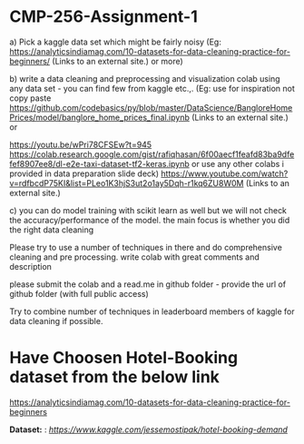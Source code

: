 # CMP-256-Assignment-1

a) Pick a kaggle data set which might be fairly noisy (Eg: https://analyticsindiamag.com/10-datasets-for-data-cleaning-practice-for-beginners/ (Links to an external site.) or more)

b) write a data cleaning and preprocessing  and visualization colab using any data set - you can find few from kaggle  etc.,.  (Eg: use for inspiration not copy paste   https://github.com/codebasics/py/blob/master/DataScience/BangloreHomePrices/model/banglore_home_prices_final.ipynb (Links to an external site.) or 

https://youtu.be/wPri78CFSEw?t=945  https://colab.research.google.com/gist/rafiqhasan/6f00aecf1feafd83ba9dfefef8907ee8/dl-e2e-taxi-dataset-tf2-keras.ipynb or use any other colabs i provided in data preparation slide deck) https://www.youtube.com/watch?v=rdfbcdP75KI&list=PLeo1K3hjS3ut2o1ay5Dqh-r1kq6ZU8W0M (Links to an external site.)

c) you can do model training with scikit learn as well but we will not check the accuracy/performance of the model. the main focus is whether you did the right data cleaning

Please try to use a number of techniques in there and do comprehensive cleaning and pre processing. write colab with great comments and description 

please submit the colab and a read.me in github folder - provide the url of github folder (with full public access)

Try to combine number of techniques in leaderboard members of kaggle for data cleaning if possible. 

# Have Choosen Hotel-Booking dataset from the below link
 https://analyticsindiamag.com/10-datasets-for-data-cleaning-practice-for-beginners
 
**Dataset:** : _https://www.kaggle.com/jessemostipak/hotel-booking-demand_
